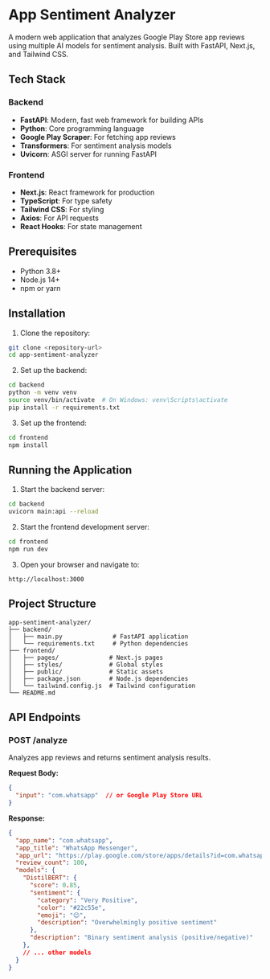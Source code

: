 # App Sentiment Analyzer

A modern web application that analyzes Google Play Store app reviews using multiple AI models for sentiment analysis. Built with FastAPI, Next.js, and Tailwind CSS.

## Tech Stack

### Backend
- **FastAPI**: Modern, fast web framework for building APIs
- **Python**: Core programming language
- **Google Play Scraper**: For fetching app reviews
- **Transformers**: For sentiment analysis models
- **Uvicorn**: ASGI server for running FastAPI

### Frontend
- **Next.js**: React framework for production
- **TypeScript**: For type safety
- **Tailwind CSS**: For styling
- **Axios**: For API requests
- **React Hooks**: For state management

## Prerequisites

- Python 3.8+
- Node.js 14+
- npm or yarn

## Installation

1. Clone the repository:
```bash
git clone <repository-url>
cd app-sentiment-analyzer
```

2. Set up the backend:
```bash
cd backend
python -m venv venv
source venv/bin/activate  # On Windows: venv\Scripts\activate
pip install -r requirements.txt
```

3. Set up the frontend:
```bash
cd frontend
npm install
```

## Running the Application

1. Start the backend server:
```bash
cd backend
uvicorn main:api --reload
```

2. Start the frontend development server:
```bash
cd frontend
npm run dev
```

3. Open your browser and navigate to:
```
http://localhost:3000
```

## Project Structure

```
app-sentiment-analyzer/
├── backend/
│   ├── main.py              # FastAPI application
│   └── requirements.txt     # Python dependencies
├── frontend/
│   ├── pages/              # Next.js pages
│   ├── styles/             # Global styles
│   ├── public/             # Static assets
│   ├── package.json        # Node.js dependencies
│   └── tailwind.config.js  # Tailwind configuration
└── README.md
```

## API Endpoints

### POST /analyze
Analyzes app reviews and returns sentiment analysis results.

**Request Body:**
```json
{
  "input": "com.whatsapp"  // or Google Play Store URL
}
```

**Response:**
```json
{
  "app_name": "com.whatsapp",
  "app_title": "WhatsApp Messenger",
  "app_url": "https://play.google.com/store/apps/details?id=com.whatsapp",
  "review_count": 100,
  "models": {
    "DistilBERT": {
      "score": 0.85,
      "sentiment": {
        "category": "Very Positive",
        "color": "#22c55e",
        "emoji": "😊",
        "description": "Overwhelmingly positive sentiment"
      },
      "description": "Binary sentiment analysis (positive/negative)"
    },
    // ... other models
  }
}
```

